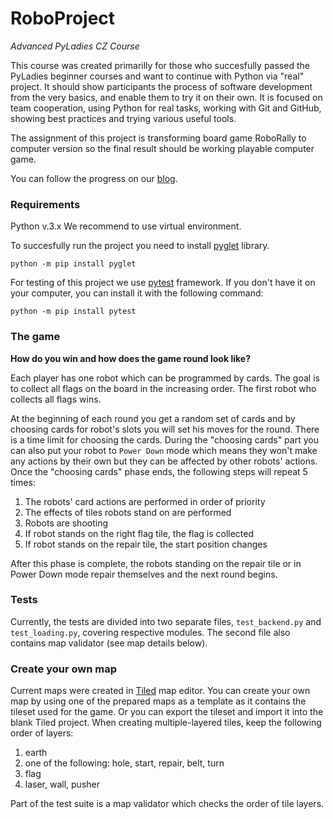 # RoboProject
*Advanced PyLadies CZ Course*

This course was created primarilly for those who succesfully passed the PyLadies beginner courses and want to continue with Python via "real" project. It should show participants the process of software development from the very basics, and enable them to try it on their own. It is focused on team cooperation, using Python for real tasks, working with Git and GitHub, showing best practices and trying various useful tools. 

The assignment of this project is transforming board game RoboRally to computer version so the final result should be working playable computer game.

You can follow the progress on our [blog](https://roboprojekt.pyladies.cz/).

### Requirements

Python v.3.x
We recommend to use virtual environment.

To succesfully run the project you need to install [pyglet](https://bitbucket.org/pyglet/pyglet/wiki/Home) library.
```
python -m pip install pyglet
```

For testing of this project we use [pytest](https://docs.pytest.org/en/latest/) framework. If you don't have it on your computer, you can install it with the following command:
```
python -m pip install pytest
```

### The game

**How do you win and how does the game round look like?**

Each player has one robot which can be programmed by cards. The goal is to collect all flags on the board in the increasing order. The first robot who collects all flags wins.

At the beginning of each round you get a random set of cards and by choosing cards for robot's slots you will set his moves for the round.
There is a time limit for choosing the cards. During the "choosing cards" part you can also put your robot to `Power Down` mode which means they won't make any actions by their own but they can be affected by other robots' actions. 
Once the "choosing cards" phase ends, the following steps will repeat 5 times:
1. The robots' card actions are performed in order of priority
2. The effects of tiles robots stand on are performed
3. Robots are shooting
4. If robot stands on the right flag tile, the flag is collected
5. If robot stands on the repair tile, the start position changes

After this phase is complete, the robots standing on the repair tile or in Power Down mode repair themselves and the next round begins.

### Tests

Currently, the tests are divided into two separate files, `test_backend.py` and `test_loading.py`, covering respective modules. The second file also contains map validator (see map details below).

### Create your own map

Current maps were created in [Tiled](https://www.mapeditor.org/) map editor. 
You can create your own map by using one of the prepared maps as a template as it contains the tileset used for the game.
Or you can export the tileset and import it into the blank Tiled project.
When creating multiple-layered tiles, keep the following order of layers:
1. earth
2. one of the following: hole, start, repair, belt, turn
3. flag
4. laser, wall, pusher

Part of the test suite is a map validator which checks the order of tile layers.
